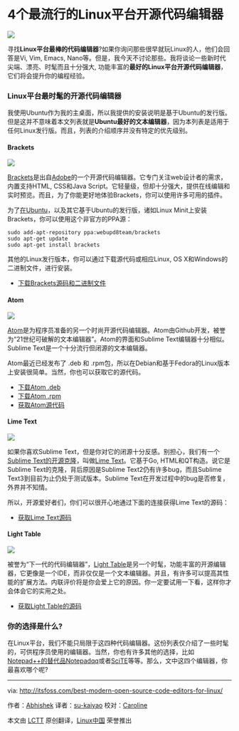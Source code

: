 4个最流行的Linux平台开源代码编辑器
===

![](http://itsfoss.itsfoss.netdna-cdn.com/wp-content/uploads/2015/01/Best_Open_Source_Editors.jpeg)

寻找**Linux平台最棒的代码编辑器**?如果你询问那些很早就玩Linux的人，他们会回答是Vi, Vim, Emacs, Nano等。但是，我今天不讨论那些。我将谈论一些新时代尖端、漂亮、时髦而且十分强大, 功能丰富的**最好的Linux平台开源代码编辑器**，它们将会提升你的编程经验。

### Linux平台最时髦的开源代码编辑器 ###

我使用Ubuntu作为我的主桌面，所以我提供的安装说明是基于Ubuntu的发行版。但是这并不意味着本文列表就是**Ubuntu最好的文本编辑器**，因为本列表是适用于任何Linux发行版。而且，列表的介绍顺序并没有特定的优先级别。

#### Brackets ####

![](http://itsfoss.itsfoss.netdna-cdn.com/wp-content/uploads/2015/01/brackets_UI.jpeg)

[Brackets][1]是出自[Adobe][2]的一个开源代码编辑器。它专门关注web设计者的需求，内置支持HTML, CSS和Java Script。它轻量级，但却十分强大，提供在线编辑和实时预览。而且，为了你能更好地体验Brackets，你可以使用许多可用的插件。

为了[在Ubuntu][3]，以及其它基于Ubuntu的发行版，诸如Linux Minit上安装Brackets，你可以使用这个非官方的PPA源：

    sudo add-apt-repository ppa:webupd8team/brackets
    sudo apt-get update
    sudo apt-get install brackets

其他的Linux发行版本，你可以通过下载源代码或相应Linux, OS X和Windows的二进制文件，进行安装。

- [下载Brackets源码和二进制文件][5]

#### Atom ####

![](http://itsfoss.itsfoss.netdna-cdn.com/wp-content/uploads/2014/08/Atom_Editor.jpeg)

[Atom][5]是为程序员准备的另一个时尚开源代码编辑器。Atom由Github开发，被誉为“21世纪可破解的文本编辑器”。Atom的界面和Sublime Text编辑器十分相似。Sublime Text是一个十分流行但闭源的文本编辑器。

Atom最近已经发布了 .deb 和 .rpm包，所以在Debian和基于Fedora的Linux版本上安装很简单。当然，你也可以获取它的源代码。

- [下载Atom .deb][6]
- [下载Atom .rpm][7]
- [获取Atom源代码][8]

#### Lime Text ###

![](http://itsfoss.itsfoss.netdna-cdn.com/wp-content/uploads/2014/08/LimeTextEditor.jpeg)

如果你喜欢Sublime Text，但是你对它的闭源十分反感。别担心，我们有一个[Sublime Text的开源克隆][9]，叫做[Lime Text][10]。它基于Go, HTML和QT构造。说它是Sublime Text的克隆，背后原因是Sublime Text2仍有许多bug，而且Sublime Text3到目前为止仍处于测试版本。Sublime Text在开发过程中的bug是否修复，外界并不知情。

所以，开源爱好者们，你们可以很开心地通过下面的连接获得Lime Text的源码：

- [获取Lime Text源码][11]

#### Light Table ####

![](http://itsfoss.itsfoss.netdna-cdn.com/wp-content/uploads/2015/01/Light_Table.jpeg)

被誉为“下一代的代码编辑器”，[Light Table][12]是另一个时髦，功能丰富的开源编辑器，它更像是一个IDE，而非仅仅是一个文本编辑器。并且，有许多可以提高其性能的扩展方法。内联评价将是你会爱上它的原因。你一定要试用一下看，这样你才会体会它的实用之处。

- [获取Light Table的源码][13]

### 你的选择是什么? ###

在Linux平台，我们不能只局限于这四种代码编辑器。这份列表仅介绍了一些时髦的，可供程序员使用的编辑器。当然，你也有许多其他的选择，比如[Notepad++的替代品Notepadqq][14]或者[SciTE][15]等等。那么，文中这四个编辑器，你最喜欢哪个呢?

---

via: http://itsfoss.com/best-modern-open-source-code-editors-for-linux/

作者：[Abhishek][a]
译者：[su-kaiyao](https://github.com/su-kaiyao)
校对：[Caroline](https://github.com/carolinewuyan)

本文由 [LCTT](https://github.com/LCTT/TranslateProject) 原创翻译，[Linux中国](http://linux.cn/) 荣誉推出

[a]:http://itsfoss.com/author/Abhishek/
[1]:http://brackets.io/
[2]:http://www.adobe.com/
[3]:http://itsfoss.com/install-brackets-ubuntu/
[4]:https://github.com/adobe/brackets/releases
[5]:https://atom.io/
[6]:https://atom.io/download/deb
[7]:https://atom.io/download/rpm
[8]:https://github.com/atom/atom/blob/master/docs/build-instructions/linux.md
[9]:http://itsfoss.com/lime-text-open-source-alternative/
[10]:http://limetext.org/
[11]:https://github.com/limetext/lime
[12]:http://lighttable.com/
[13]:https://github.com/LightTable/LightTable
[14]:http://itsfoss.com/notepadqq-notepad-for-linux/
[15]:http://itsfoss.com/scite-the-notepad-for-linux/
